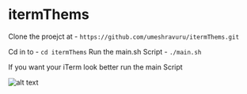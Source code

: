 # itermThems

Clone the proejct at - `https://github.com/umeshravuru/itermThems.git`

Cd in to - `cd itermThems`
Run the main.sh Script - `./main.sh`

If you want your iTerm look better run the main Script


![alt text](https://raw.githubusercontent.com/umeshravuru/itermThems/master/sh.png)
